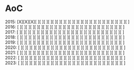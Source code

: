 # AoC

2015: [X][X][X][ ][ ][ ][ ][ ][ ][ ][ ][ ][ ][ ][ ][ ][ ][ ][ ][ ][ ][ ][ ][ ][ ] \
2016: [ ][ ][ ][ ][ ][ ][ ][ ][ ][ ][ ][ ][ ][ ][ ][ ][ ][ ][ ][ ][ ][ ][ ][ ][ ] \
2017: [ ][ ][ ][ ][ ][ ][ ][ ][ ][ ][ ][ ][ ][ ][ ][ ][ ][ ][ ][ ][ ][ ][ ][ ][ ] \
2018: [ ][ ][ ][ ][ ][ ][ ][ ][ ][ ][ ][ ][ ][ ][ ][ ][ ][ ][ ][ ][ ][ ][ ][ ][ ] \
2019: [ ][ ][ ][ ][ ][ ][ ][ ][ ][ ][ ][ ][ ][ ][ ][ ][ ][ ][ ][ ][ ][ ][ ][ ][ ] \
2020: [ ][ ][ ][ ][ ][ ][ ][ ][ ][ ][ ][ ][ ][ ][ ][ ][ ][ ][ ][ ][ ][ ][ ][ ][ ] \
2021: [ ][ ][ ][ ][ ][ ][ ][ ][ ][ ][ ][ ][ ][ ][ ][ ][ ][ ][ ][ ][ ][ ][ ][ ][ ] \
2022: [ ][ ][ ][ ][ ][ ][ ][ ][ ][ ][ ][ ][ ][ ][ ][ ][ ][ ][ ][ ][ ][ ][ ][ ][ ] \
2023: [ ][ ][ ][ ][ ][ ][ ][ ][ ][ ][ ][ ][ ][ ][ ][ ][ ][ ][ ][ ][ ][ ][ ][ ][ ]

